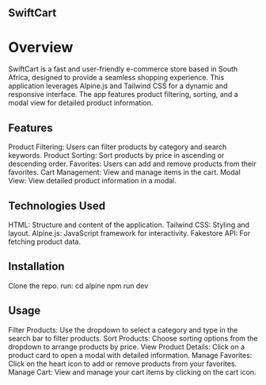 ## SwiftCart

# Overview

SwiftCart is a fast and user-friendly e-commerce store based in South Africa, designed to provide a seamless shopping experience. 
This application leverages Alpine.js and Tailwind CSS for a dynamic and responsive interface. 
The app features product filtering, sorting, and a modal view for detailed product information.

## Features

Product Filtering: Users can filter products by category and search keywords.
Product Sorting: Sort products by price in ascending or descending order.
Favorites: Users can add and remove products from their favorites.
Cart Management: View and manage items in the cart.
Modal View: View detailed product information in a modal.

## Technologies Used
HTML: Structure and content of the application.
Tailwind CSS: Styling and layout.
Alpine.js: JavaScript framework for interactivity.
Fakestore API: For fetching product data.

## Installation
Clone the repo.
run: 
cd alpine
npm run dev

## Usage

Filter Products: Use the dropdown to select a category and type in the search bar to filter products.
Sort Products: Choose sorting options from the dropdown to arrange products by price.
View Product Details: Click on a product card to open a modal with detailed information.
Manage Favorites: Click on the heart icon to add or remove products from your favorites.
Manage Cart: View and manage your cart items by clicking on the cart icon.
